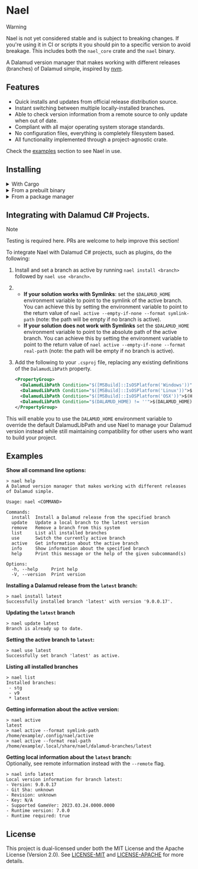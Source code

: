 # Nael

> [!WARNING]  
> Nael is not yet considered stable and is subject to breaking changes. If you're using it in CI or scripts it you should pin to a specific version to avoid breakage. This includes both the `nael_core` crate and the `nael` binary.

A Dalamud version manager that makes working with different releases (branches) of Dalamud simple, inspired by [nvm](https://github.com/nvm-sh/nvm).

## Features
- Quick installs and updates from official release distribution source.
- Instant switching between multiple locally-installed branches.
- Able to check version information from a remote source to only update when out of date.
- Compliant with all major operating system storage standards.
- No configuration files, everything is completely filesystem based.
- All functionality implemented through a project-agnostic crate.

Check the [examples](#examples) section to see Nael in use. 

## Installing

<details>
<Summary>With Cargo</summary>

You can get Nael from Crates.io using Cargo, to do so simply run:

```
cargo install nael
```

</details>

<details>
<Summary>From a prebuilt binary</summary>

Pre-built binaries are currently available for `Windows x64`, `Linux x64`, `macOS Apple Silicon` and `macOS Intel`. Head to the [GitHub releases page](https://github.com/Blooym/Nael/releases) and download the right release asset for your machine add place it somewhere in your system `$PATH`.

</details>

<details>
<Summary>From a package manager</summary>

Nael is not available from any package manager at this time.

</details>

## Integrating with Dalamud C# Projects.

> [!NOTE]  
> Testing is required here. PRs are welcome to help improve this section!

To integrate Nael with Dalamud C# projects, such as plugins, do the following:

1. Install and set a branch as active by running `nael install <branch>` followed by `nael use <branch>`.

2. 
   - **If your solution works with Symlinks**: set the `$DALAMUD_HOME` environment variable to point to the symlink of the active branch. You can achieve this by setting the environment variable to point to the return value of `nael active --empty-if-none --format symlink-path` (note: the path will be empty if no branch is active).
   - **If your solution does not work with Symlinks** set the `$DALAMUD_HOME` environment variable to point to the absolute path of the active branch. You can achieve this by setting the environment variable to point to the return value of `nael active --empty-if-none --format real-path` (note: the path will be empty if no branch is active).

3. Add the following to your `.csproj` file, replacing any existing definitions of the `DalamudLibPath` property.
    ```xml
    <PropertyGroup>
      <DalamudLibPath Condition="$([MSBuild]::IsOSPlatform('Windows'))">$(appdata)\XIVLauncher\addon\Hooks\dev\</DalamudLibPath>
      <DalamudLibPath Condition="$([MSBuild]::IsOSPlatform('Linux'))">$(HOME)/.xlcore/dalamud/Hooks/dev/</DalamudLibPath>
      <DalamudLibPath Condition="$([MSBuild]::IsOSPlatform('OSX'))">$(HOME)/Library/Application Support/XIV on Mac/dalamud/Hooks/dev/</DalamudLibPath>
      <DalamudLibPath Condition="$(DALAMUD_HOME) != ''">$(DALAMUD_HOME)/</DalamudLibPath>
    </PropertyGroup>
    ```

This will enable you to use the `DALAMUD_HOME` environment variable to override the default DalamudLibPath and use Nael to manage your Dalamud version instead while still maintaining compatibility for other users who want to build your project.

## Examples

**Show all command line options:**
```
> nael help
A Dalamud version manager that makes working with different releases of Dalamud simple.

Usage: nael <COMMAND>

Commands:
  install  Install a Dalamud release from the specified branch
  update   Update a local branch to the latest version
  remove   Remove a branch from this system
  list     List all installed branches
  use      Switch the currently active branch
  active   Get information about the active branch
  info     Show information about the specified branch
  help     Print this message or the help of the given subcommand(s)

Options:
  -h, --help     Print help
  -V, --version  Print version
```

**Installing a Dalamud release from the `latest` branch:**
```
> nael install latest
Successfully installed branch 'latest' with version '9.0.0.17'.
```

**Updating the `latest` branch**
```
> nael update latest
Branch is already up to date.
```

**Setting the active branch to `latest`:**
```
> nael use latest
Successfully set branch 'latest' as active.
```

**Listing all installed branches**
```
> nael list
Installed branches:
 - stg
 - v9
 * latest
```

**Getting information about the active version:**
```
> nael active
latest
> nael active --format symlink-path
/home/example/.config/nael/active
> nael active --format real-path
/home/example/.local/share/nael/dalamud-branches/latest
```

**Getting local information about the `latest` branch:**   
Optionally, see remote information instead with the `--remote` flag.
```
> nael info latest
Local version information for branch latest:
- Version: 9.0.0.17
- Git Sha: unknown
- Revision: unknown
- Key: N/A
- Supported GameVer: 2023.03.24.0000.0000
- Runtime version: 7.0.0
- Runtime required: true
```

## License

This project is dual-licensed under both the MIT License and the Apache License (Version 2.0). See [LICENSE-MIT](./LICENSE-MIT) and [LICENSE-APACHE](./LICENSE-APACHE) for more details.